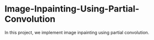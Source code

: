 # Image-Inpainting-Using-Partial-Convolution
In this project, we implement image inpainting using partial convolution.
